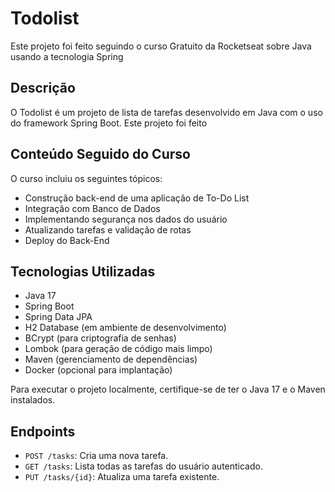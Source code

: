 # Todolist
Este projeto foi feito seguindo o curso Gratuito da Rocketseat sobre Java usando a tecnologia Spring

## Descrição
O Todolist é um projeto de lista de tarefas desenvolvido em Java com o uso do framework Spring Boot.
Este projeto foi feito

## Conteúdo Seguido do Curso

O curso incluiu os seguintes tópicos:

- Construção back-end de uma aplicação de To-Do List
- Integração com Banco de Dados
- Implementando segurança nos dados do usuário
- Atualizando tarefas e validação de rotas
- Deploy do Back-End

## Tecnologias Utilizadas
- Java 17
- Spring Boot
- Spring Data JPA
- H2 Database (em ambiente de desenvolvimento)
- BCrypt (para criptografia de senhas)
- Lombok (para geração de código mais limpo)
- Maven (gerenciamento de dependências)
- Docker (opcional para implantação)

Para executar o projeto localmente, certifique-se de ter o Java 17 e o Maven instalados.

## Endpoints
- `POST /tasks`: Cria uma nova tarefa.
- `GET /tasks`: Lista todas as tarefas do usuário autenticado.
- `PUT /tasks/{id}`: Atualiza uma tarefa existente.
